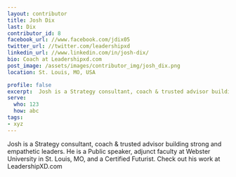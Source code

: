 ```yaml
---
layout: contributor
title: Josh Dix
last: Dix
contributor_id: 8
facebook_url: //www.facebook.com/jdix05
twitter_url: //twitter.com/leadershipxd
linkedin_url: //www.linkedin.com/in/josh-dix/
bio: Coach at Leadershipxd.com
post_image: /assets/images/contributor_img/josh_dix.png
location: St. Louis, MO, USA

profile: false
excerpt:  Josh is a Strategy consultant, coach & trusted advisor building strong and empathetic leaders.
serve:
  who: 123
  how: abc
tags:
- xyz
---
```

Josh is a Strategy consultant, coach & trusted advisor building strong and empathetic leaders. He is a Public speaker, adjunct faculty at Webster University in St. Louis, MO, and a Certified Futurist. Check out his work at LeadershipXD.com 